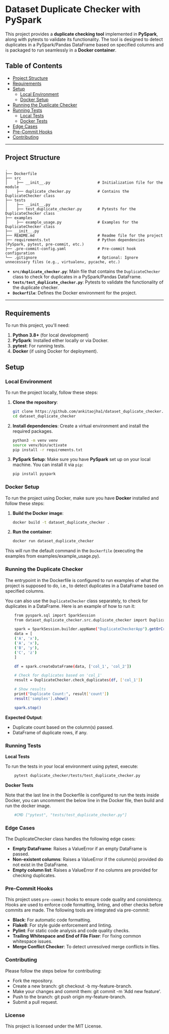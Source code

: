 # Dataset Duplicate Checker with PySpark

This project provides a **duplicate checking tool** implemented in **PySpark**, along with pytests to validate its functionality. The tool is designed to detect duplicates in a PySpark/Pandas DataFrame based on specified columns and is packaged to run seamlessly in a **Docker container**.

## Table of Contents

- [Project Structure](#project-structure)
- [Requirements](#requirements)
- [Setup](#setup)
  - [Local Environment](#local-environment)
  - [Docker Setup](#docker-setup)
- [Running the Duplicate Checker](#running-the-duplicate-checker)
- [Running Tests](#running-tests)
  - [Local Tests](#local-tests)
  - [Docker Tests](#docker-tests)
- [Edge Cases](#edge-cases)
- [Pre-Commit Hooks](#pre-commit-hooks)
- [Contributing](#contributing)

---

## Project Structure
```
.
├── Dockerfile
├── src
│    ├── __init__.py                     # Initialization file for the module
│    ├── duplicate_checker.py            # Contains the DuplicateChecker class
├── tests
│    ├── __init__.py                     
│    ├── test_duplicate_checker.py       # Pytests for the DuplicateChecker class
├── examples
│    ├── example_usage.py                # Examples for the DuplicateChecker class
├── __init__.py
├── README.md                            # Readme file for the project
├── requirements.txt                     # Python dependencies (PySpark, pytest, pre-commit, etc.)
├── .pre-commit-config.yaml              # Pre-commit hook configuration
└── .gitignore                           # Optional: Ignore unnecessary files (e.g., virtualenv, pycache, etc.)
```


- **`src/duplicate_checker.py`**: Main file that contains the `DuplicateChecker` class to check for duplicates in a PySpark/Pandas DataFrame.
- **`tests/test_duplicate_checker.py`**: Pytests to validate the functionality of the duplicate checker.
- **`Dockerfile`**: Defines the Docker environment for the project.

---

## Requirements

To run this project, you'll need:

1. **Python 3.8+** (for local development)
2. **PySpark**: Installed either locally or via Docker.
3. **pytest**: For running tests.
4. **Docker** (if using Docker for deployment).

## Setup

### Local Environment

To run the project locally, follow these steps:

1. **Clone the repository**:
    ```bash
    git clone https://github.com/ankitaojha1/dataset_duplicate_checker.git
    cd dataset_duplicate_checker
    ```

2. **Install dependencies**:
    Create a virtual environment and install the required packages.
    ```bash
    python3 -m venv venv
    source venv/bin/activate
    pip install -r requirements.txt
    ```

3. **PySpark Setup**:
    Make sure you have **PySpark** set up on your local machine. You can install it via `pip`:
    ```bash
    pip install pyspark
    ```

### Docker Setup

To run the project using Docker, make sure you have **Docker** installed and follow these steps:

1. **Build the Docker image**:
    ```bash
    docker build -t dataset_duplicate_checker .
    ```

2. **Run the container**:
    ```bash
    docker run dataset_duplicate_checker
    ```

This will run the default command in the `Dockerfile` (executing the examples from examples/example_usage.py).

### Running the Duplicate Checker

The entrypoint in the Dockerfile is configured to run examples of what the project is supposed to do, i.e., to detect duplicates in a DataFrame based on specified columns.

You can also use the `DuplicateChecker` class separately, to check for duplicates in a DataFrame. Here is an example of how to run it:
```bash
    from pyspark.sql import SparkSession
    from dataset_duplicate_checker.src.duplicate_checker import DuplicateChecker

    spark = SparkSession.builder.appName("DuplicateCheckerApp").getOrCreate()
    data = [
    ('A', 'x'),
    ('A', 'x'),
    ('B', 'y'),
    ('C', 'z')
    ]

    df = spark.createDataFrame(data, ['col_1', 'col_2'])

    # Check for duplicates based on 'col_1'
    result = DuplicateChecker.check_duplicates(df, ['col_1'])

    # Show results
    print("Duplicate Count:", result['count'])
    result['samples'].show()

    spark.stop()
```
**Expected Output**:
- Duplicate count based on the column(s) passed.
- DataFrame of duplicate rows, if any.

### Running Tests
**Local Tests**

To run the tests in your local environment using pytest, execute:
```bash
    pytest duplicate_checker/tests/test_duplicate_checker.py
```
**Docker Tests**

Note that the last line in the Dockerfile is configured to run the tests inside Docker, you can uncomment the below line in the Docker file, then build and run the docker image.
```bash
    #CMD ["pytest", "tests/test_duplicate_checker.py"]
```

### Edge Cases
The DuplicateChecker class handles the following edge cases:
- **Empty DataFrame**: Raises a ValueError if an empty DataFrame is passed.
- **Non-existent columns**: Raises a ValueError if the column(s) provided do not exist in the DataFrame.
- **Empty column list**: Raises a ValueError if no columns are provided for checking duplicates.

### Pre-Commit Hooks
This project uses `pre-commit` hooks to ensure code quality and consistency. Hooks are used to enforce code formatting, linting, and other checks before commits are made. The following tools are integrated via pre-commit:
- **Black**: For automatic code formatting.
- **Flake8**: For style guide enforcement and linting.
- **Pylint**: For static code analysis and code quality checks.
- **Trailing Whitespace and End of File Fixer**: For fixing common whitespace issues.
- **Merge Conflict Checker**: To detect unresolved merge conflicts in files.

### Contributing
Please follow the steps below for contributing:
- Fork the repository.
- Create a new branch: git checkout -b my-feature-branch.
- Make your changes and commit them: git commit -m 'Add new feature'.
- Push to the branch: git push origin my-feature-branch.
- Submit a pull request.

### License
This project is licensed under the MIT License.